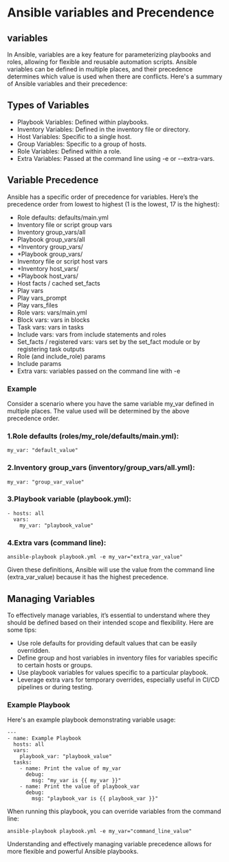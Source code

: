 
# Ansible variables and Precendence

## variables

In Ansible, variables are a key feature for parameterizing playbooks and roles, allowing for flexible and 
reusable automation scripts. Ansible variables can be defined in multiple places, and their precedence 
determines which value is used when there are conflicts. Here's a summary of Ansible variables and their 
precedence:

## Types of Variables

- Playbook Variables: Defined within playbooks.
- Inventory Variables: Defined in the inventory file or directory.
- Host Variables: Specific to a single host.
- Group Variables: Specific to a group of hosts.
- Role Variables: Defined within a role.
- Extra Variables: Passed at the command line using -e or --extra-vars.

## Variable Precedence

Ansible has a specific order of precedence for variables. Here’s the precedence order from lowest to highest 
(1 is the lowest, 17 is the highest):

- Role defaults: defaults/main.yml
- Inventory file or script group vars
- Inventory group_vars/all
- Playbook group_vars/all
- *Inventory group_vars/
- *Playbook group_vars/
- Inventory file or script host vars
- *Inventory host_vars/
- *Playbook host_vars/
- Host facts / cached set_facts
- Play vars
- Play vars_prompt
- Play vars_files
- Role vars: vars/main.yml
- Block vars: vars in blocks
- Task vars: vars in tasks
- Include vars: vars from include statements and roles
- Set_facts / registered vars: vars set by the set_fact module or by registering task outputs
- Role (and include_role) params
- Include params
- Extra vars: variables passed on the command line with -e

### Example
Consider a scenario where you have the same variable my_var defined in multiple places. The value used will 
be determined by the above precedence order.

### 1.Role defaults (roles/my_role/defaults/main.yml):
```
my_var: "default_value"
```
### 2.Inventory group_vars (inventory/group_vars/all.yml):
```
my_var: "group_var_value"
```
### 3.Playbook variable (playbook.yml):
```
- hosts: all
  vars:
    my_var: "playbook_value"
```
### 4.Extra vars (command line):
```
ansible-playbook playbook.yml -e my_var="extra_var_value"
```
Given these definitions, Ansible will use the value from the command line (extra_var_value) because it has 
the highest precedence.

## Managing Variables
To effectively manage variables, it’s essential to understand where they should be defined based on their 
intended scope and flexibility. Here are some tips:

- Use role defaults for providing default values that can be easily overridden.
- Define group and host variables in inventory files for variables specific to certain hosts or groups.
- Use playbook variables for values specific to a particular playbook.
- Leverage extra vars for temporary overrides, especially useful in CI/CD pipelines or during testing.

### Example Playbook
Here's an example playbook demonstrating variable usage:

```
---
- name: Example Playbook
  hosts: all
  vars:
    playbook_var: "playbook_value"
  tasks:
    - name: Print the value of my_var
      debug:
        msg: "my_var is {{ my_var }}"
    - name: Print the value of playbook_var
      debug:
        msg: "playbook_var is {{ playbook_var }}"
```
When running this playbook, you can override variables from the command line:

```
ansible-playbook playbook.yml -e my_var="command_line_value"
```
Understanding and effectively managing variable precedence allows for more flexible and powerful 
Ansible playbooks.







